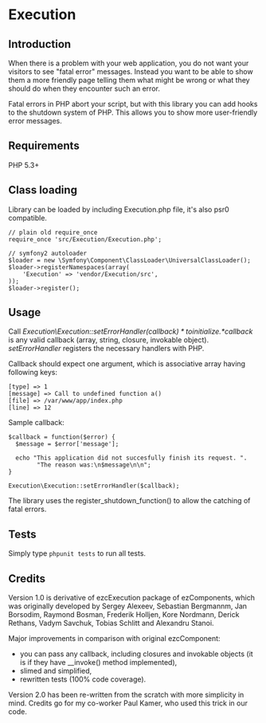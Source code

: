 Execution
=========

Introduction
------------

When there is a problem with your web application, you do not want your
visitors to see "fatal error" messages. Instead you want to be able to show
them a more friendly page telling them what might be wrong or what they should
do when they encounter such an error.

Fatal errors in PHP abort your script, but with this library you can add hooks 
to the shutdown system of PHP. This allows you to show more user-friendly error 
messages.

Requirements
------------

PHP 5.3+

Class loading
-------------

Library can be loaded by including Execution.php file, it's also psr0 compatible.

    // plain old require_once
    require_once 'src/Execution/Execution.php';

    // symfony2 autoloader
    $loader = new \Symfony\Component\ClassLoader\UniversalClassLoader();
    $loader->registerNamespaces(array(
        'Execution' => 'vendor/Execution/src',
    ));
    $loader->register();

Usage
-----

Call *Execution\Execution::setErrorHandler($callback)* to initialize. 
*$callback* is any valid callback (array, string, closure, invokable
object). *setErrorHandler* registers the necessary handlers with PHP.

Callback should expect one argument, which is associative array 
having following keys:

    [type] => 1
    [message] => Call to undefined function a()
    [file] => /var/www/app/index.php
    [line] => 12

Sample callback:

    $callback = function($error) {
      $message = $error['message'];

      echo "This application did not succesfully finish its request. ".
            "The reason was:\n$message\n\n";
    }

    Execution\Execution::setErrorHandler($callback);

The library uses the register_shutdown_function() to allow the catching 
of fatal errors.

Tests
-----

Simply type `phpunit tests` to run all tests.

Credits
-------

Version 1.0 is derivative of ezcExecution package of ezComponents, which was originally
developed by Sergey Alexeev, Sebastian Bergmannm, Jan Borsodim, Raymond Bosman,
Frederik Holljen, Kore Nordmann, Derick Rethans, Vadym Savchuk, Tobias Schlitt
and Alexandru Stanoi. 

Major improvements in comparison with original ezcComponent:

  - you can pass any callback, including closures and invokable objects (it is 
    if they have __invoke() method implemented),
  - slimed and simplified,
  - rewritten tests (100% code coverage).

Version 2.0 has been re-written from the scratch with more simplicity in mind.
Credits go for my co-worker Paul Kamer, who used this trick in our code.
